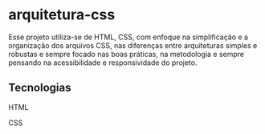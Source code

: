 # arquitetura-css

Esse projeto utiliza-se de HTML, CSS, com enfoque na simplificação e a organização dos arquivos CSS, nas diferenças entre arquiteturas simples e robustas e sempre focado nas boas práticas, na metodologia e sempre pensando na acessibilidade e responsividade do projeto.

## Tecnologias

HTML  

CSS
